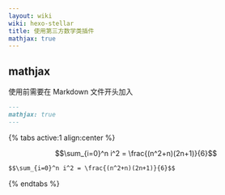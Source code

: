 ```yaml
---
layout: wiki
wiki: hexo-stellar
title: 使用第三方数学类插件
mathjax: true
---
```


## mathjax

使用前需要在 Markdown 文件开头加入

```md _posts/xxx.md
---
mathjax: true
---
```


{% tabs active:1 align:center %}

<!-- tab 演示效果 -->

$$\sum_{i=0}^n i^2 = \frac{(n^2+n)(2n+1)}{6}$$

<!-- tab 代码示例 -->

```md _posts/xxx.md
$$\sum_{i=0}^n i^2 = \frac{(n^2+n)(2n+1)}{6}$$
```

{% endtabs %}

